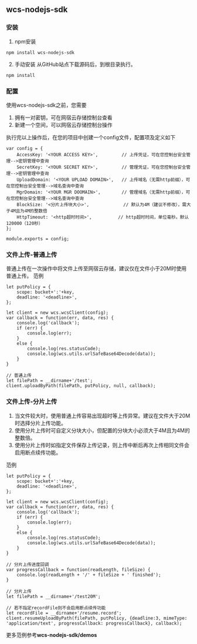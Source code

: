 ## wcs-nodejs-sdk

### 安装
1. npm安装
```
npm install wcs-nodejs-sdk
```

2. 手动安装
从GitHub站点下载源码后，到根目录执行。
```
npm install
```

### 配置
使用wcs-nodejs-sdk之前，您需要
1. 拥有一对密钥，可在网宿云存储控制台查看
2. 新建一个空间，可以网宿云存储控制台操作

执行完以上操作后，在您的项目中创建一个config文件，配置项及定义如下
```
var config = {
    AccessKey: '<YOUR ACCESS KEY>',         // 上传凭证，可在您控制台安全管理-->密钥管理中查询
    SecretKey: '<YOUR SECRET KEY>',         // 管理凭证，可在您控制台安全管理-->密钥管理中查询
    UploadDomain: '<YOUR UPLOAD DOMAIN>',   // 上传域名（无需http前缀），可在您控制台安全管理-->域名查询中查询
    MgrDomain: '<YOUR MGR DOOMAIN>',        // 管理域名（无需http前缀），可在您控制台安全管理-->域名查询中查询
    BlockSize: '<分片上传块大小>',             // 默认为4M（建议不修改），需大于4M且为4M的整数倍
    HttpTimeout: '<http超时时间>',          // http超时时间，单位毫秒。默认120000（120秒）
};

module.exports = config;
```

### 文件上传-普通上传
普通上传在一次操作中将文件上传至网宿云存储，建议仅在文件小于20M时使用普通上传。
范例
```
let putPolicy = {
    scope: bucket+':'+key,
    deadline: '<deadline>',
};

let client = new wcs.wcsClient(config);
var callback = function(err, data, res) {
    console.log('callback');
    if (err) {
        console.log(err);
    }
    else {
        console.log(res.statusCode);
        console.log(wcs.utils.urlSafeBase64Decode(data));
    }
}

// 普通上传
let filePath = __dirname+'/test';
client.uploadByPath(filePath, putPolicy, null, callback);
```

### 文件上传-分片上传
1. 当文件较大时，使用普通上传容易出现超时等上传异常。建议在文件大于20M时选择分片上传功能。
2. 使用分片上传时可自定义分块大小，但配置的分块大小必须大于4M且为4M的整数倍。
3. 使用分片上传时如指定文件保存上传记录，则上传中断后再次上传相同文件会启用断点续传功能。

范例
```
let putPolicy = {
    scope: bucket+':'+key,
    deadline: '<deadline>',
};

let client = new wcs.wcsClient(config);
var callback = function(err, data, res) {
    console.log('callback');
    if (err) {
        console.log(err);
    }
    else {
        console.log(res.statusCode);
        console.log(wcs.utils.urlSafeBase64Decode(data));
    }
}

// 分片上传进度回调
var progressCallback = function(readLength, fileSize) {
    console.log(readLength + '/' + fileSize + ' finished');
}

// 分片上传
let filePath = __dirname+'/test20M';

// 若不指定recordFile则不会启用断点续传功能
let recordFile = __dirname+'/resume.record';
client.resumeUploadByPath(filePath, putPolicy, {deadline:3, mimeType: 'application/text', progressCallback: progressCallback}, callback);
```

更多范例参考**wcs-nodejs-sdk/demos**